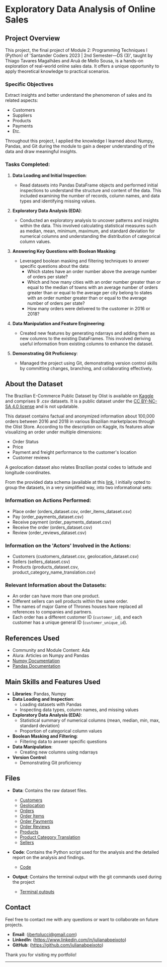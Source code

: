 # Exploratory Data Analysis of Online Sales

## Project Overview
This project, the final project of Module 2: Programming Techniques I (Python) of 'Santander Coders 2023 | 2nd Semester—DS (3)', taught by Thiago Tavares Magalhães and Aruã de Mello Sousa, is a hands-on exploration of real-world online sales data. It offers a unique opportunity to apply theoretical knowledge to practical scenarios.

### Specific Objectives
Extract insights and better understand the phenomenon of sales and its related aspects:
- Customers
- Suppliers
- Products
- Payments
- Etc.

Throughout this project, I applied the knowledge I learned about Numpy, Pandas, and Git during the module to gain a deeper understanding of the data and draw meaningful insights.

### Tasks Completed:
1. **Data Loading and Initial Inspection**:
   - Read datasets into Pandas DataFrame objects and performed initial inspections to understand the structure and content of the data. This included examining the number of records, column names, and data types and identifying missing values.

2. **Exploratory Data Analysis (EDA)**:
   - Conducted an exploratory analysis to uncover patterns and insights within the data. This involved calculating statistical measures such as median, mean, minimum, maximum, and standard deviation for numerical columns and understanding the distribution of categorical column values.

3. **Answering Key Questions with Boolean Masking**:
   - Leveraged boolean masking and filtering techniques to answer specific questions about the data:
     - Which states have an order number above the average number of orders per state?
     - Which and how many cities with an order number greater than or equal to the median of towns with an average number of orders greater than or equal to the average per city belong to states with an order number greater than or equal to the average number of orders per state?
     - How many orders were delivered to the customer in 2016 or 2018?

4. **Data Manipulation and Feature Engineering**:
   - Created new features by generating ndarrays and adding them as new columns to the existing DataFrames. This involved deriving useful information from existing columns to enhance the dataset.

5. **Demonstrating Git Proficiency**:
   - Managed the project using Git, demonstrating version control skills by committing changes, branching, and collaborating effectively.

## About the Dataset

The Brazilian E-Commerce Public Dataset by Olist is available on [Kaggle](https://www.kaggle.com/datasets/olistbr/brazilian-ecommerce) and comprises 9 .csv datasets. It is a public dataset under the [CC BY-NC-SA 4.0 license](https://creativecommons.org/licenses/by-nc-sa/4.0/) and is not updatable.

This dataset contains factual and anonymized information about 100,000 orders between 2016 and 2018 in various Brazilian marketplaces through the Olist Store. According to the description on Kaggle, its features allow visualizing an order under multiple dimensions:
- Order Status
- Price
- Payment and freight performance to the customer's location
- Customer reviews

A geolocation dataset also relates Brazilian postal codes to latitude and longitude coordinates.

From the provided data schema (available at this [link](https://i.imgur.com/HRhd2Y0.png), I initially opted to group the datasets, in a very simplified way, into two informational sets:

### Information on Actions Performed:
- Place order (orders_dataset.csv, order_items_dataset.csv)
- Pay (order_payments_dataset.csv)
- Receive payment (order_payments_dataset.csv)
- Receive the order (orders_dataset.csv)
- Review (order_reviews_dataset.csv)

### Information on the 'Actors' Involved in the Actions:
- Customers (customers_dataset.csv, geolocation_dataset.csv)
- Sellers (sellers_dataset.csv)
- Products (products_dataset.csv, product_category_name_translation.csv)

### Relevant Information about the Datasets:
- An order can have more than one product.
- Different sellers can sell products within the same order.
- The names of major Game of Thrones houses have replaced all references to companies and partners.
- Each order has a different customer ID (`customer_id`), and each customer has a unique general ID (`customer_unique_id`).

## References Used 

- Community and Module Content: Ada
- Alura: Articles on Numpy and Pandas
- [Numpy Documentation](https://pandas.pydata.org/docs/)
- [Pandas Documentation](https://pandas.pydata.org/docs/)

## Main Skills and Features Used

- **Libraries**: Pandas, Numpy
- **Data Loading and Inspection**:
  - Loading datasets with Pandas
  - Inspecting data types, column names, and missing values
- **Exploratory Data Analysis (EDA)**:
  - Statistical summary of numerical columns (mean, median, min, max, standard deviation)
  - Proportion of categorical column values
- **Boolean Masking and Filtering**:
  - Filtering data to answer specific questions
- **Data Manipulation**:
  - Creating new columns using ndarrays
- **Version Control**:
  - Demonstrating Git proficiency

## Files

- **Data**: Contains the raw dataset files.
  - [Customers](olist_customers_dataset.csv)
  - [Geolocation](olist_geolocation_dataset.csv)
  - [Orders](olist_orders_dataset.csv)
  - [Order Items](olist_order_items_dataset.csv)
  - [Order Payments](olist_order_payments_dataset.csv)
  - [Order Reviews](olist_order_reviews_dataset.csv)
  - [Products](olist_products_dataset.csv)
  - [Product Category Translation](product_category_name_translation.csv)
  - [Sellers](olist_sellers_dataset.csv)
 
- **Code**: Contains the Python script used for the analysis and the detailed report on the analysis and findings.
  - [Code](jbp_projeto_final.ipynb)
 
- **Output**: Contains the terminal output with the git commands used during the project
   - [Terminal outputs](jbp_projeto_final_terminal_outpu.txt)

## Contact

Feel free to contact me with any questions or want to collaborate on future projects.

- **Email**: (jbertolucci@gmail.com)
- **LinkedIn**: (https://www.linkedin.com/in/julianabpeixoto)
- **GitHub**: (https://github.com/julianabpeixoto)

Thank you for visiting my portfolio!

---
